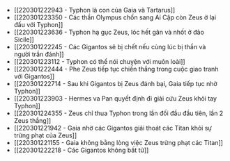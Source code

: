 - [[220301222943 - Typhon là con của Gaia và Tartarus]]
- [[220301223350 - Các thần Olympus chốn sang Ai Cập còn Zeus ở lại đấu với Typhon]]
- [[220301223636 - Typhon hạ gục Zeus, lóc hết gân và nhốt ở đảo Sicile]]
- [[220301222245 - Các Gigantos sẽ bị chết nếu cùng lúc bị thần và người trần đánh]]
- [[220301223112 - Typhon có thể nói chuyện với muôn loài]]
- [[220301222444 - Phe Zeus tiếp tục chiến thắng trong cuộc giao tranh với Gigantos]]
- [[220301222714 - Sau khi Gigantos bị Zeus đánh bại, Gaia tiếp tục nhờ Typhon]]
- [[220301223903 - Hermes va Pan quyết định đi giải cứu Zeus khỏi tay Typhon]]
- [[220301224355 - Zeus chỉ thua Typhon trong lần đối đầu đầu tiên, lần 2 Zeus thắng]]
- [[220301221942 - Gaia nhờ các Gigantos giải thoát các Titan khỏi sự trừng phạt của Zeus]]
- [[220301221155 - Gaia không bằng lòng việc Zeus trừng phạt các Titan]]
- [[220301222218 - Các Gigantos không bất tử]]
